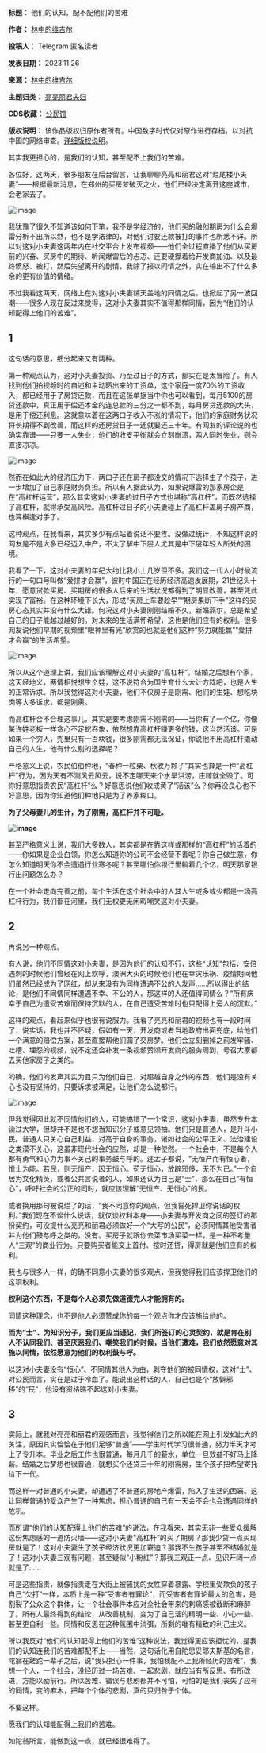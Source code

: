 

**标题：** 他们的认知，配不配他们的苦难  

**作者：** [林中的维吉尔](https://chinadigitaltimes.net/space/林中的维吉尔)  

**投稿人：** Telegram 匿名读者  

**发表日期：** 2023.11.26  

**来源：** [林中的维吉尔](https://web.archive.org/web/https://mp.weixin.qq.com/s/pOwGItUZsKLCZ7G4_ZwSKg)  

**主题归类：** [亮亮丽君夫妇](https://chinadigitaltimes.net/space/亮亮丽君夫妇)  

**CDS收藏：** [公民馆](https://chinadigitaltimes.net/space/%E5%85%AC%E6%B0%91%E9%A6%86)  

**版权说明：** 该作品版权归原作者所有。中国数字时代仅对原作进行存档，以对抗中国的网络审查。[详细版权说明](https://chinadigitaltimes.net/chinese/copyright)。


其实我更担心的，是我们的认知，甚至配不上我们的苦难。


各位好，这两天，很多朋友在后台留言，让我聊聊亮亮和丽君这对“烂尾楼小夫妻”——根据最新消息，在郑州的买房梦破灭之火，他们已经决定离开这座城市，会老家去了。


![image](https://keep.cdt.media/assets/images/1/c/1c26cfcc/d80ccf23.png)


我犹豫了很久不知道该如何下笔，我不是学经济的，他们买的融创期房为什么会爆雷分析不出所以然，也不是学法律的，对他们讨要还款被打的事件也所悉不详。所以对这对小夫妻这两年内在社交平台上发布视频——他们全过程直播了他们从买房前的兴奋、买房中的期待、听闻爆雷后的忐忑、还要硬撑着给开发商加油、以及最终愤怒、被打，然后失望离开的剧情，我除了报以同情之外，实在输出不了什么多余的更有价值的情绪。


不过我看这两天，网络上在对这对小夫妻铺天盖地的同情之后，也掀起了另一波回潮——很多人现在反过来觉得，这对小夫妻其实不值得那样同情，因为“他们的认知配得上他们的苦难”。


1
-


这句话的意思，细分起来又有两种。


第一种观点认为，这对小夫妻投资、乃至过日子的方式，都实在是太冒险了。有人找到他们拍视频时的自述和主动晒出来的工资单，这个家庭一度70%的工资收入，都已经用于了房贷还款，而且在这张单据当中你也可以看到，每月5100的房贷还款中，真正用于偿还本金的连总款的三分之一都不到，每月房贷还款的大头，是用于偿还利息。这就意味着在这两口子收入不涨的情况下，他们的家庭财务状况将长期得不到改善，而这样的还房贷日子一还就要还三十年。有网友的评论说的也确实靠谱——只要一人失业，他们的收支平衡就会立刻崩溃，两人同时失业，则会直接凉凉。


![image](https://keep.cdt.media/assets/images/1/c/1c26cfcc/8dc918e0.jpeg)


然而在如此大的经济压力下，两口子还在房子都没交的情况下选择生了个孩子，进一步增加了自己家庭财务负担。所以有人据此认为，如果说爆雷的那家房企是在“高杠杆运营”，那么其实这对小夫妻的过日子方式也堪称“高杠杆”，而既然选择了高杠杆，就得承受高风险。高杠杆过日子的小夫妻碰上了高杠杆盖房子房产商，也算棋逢对手了。


这种观点，在我看来，其实多少有点站着说话不要疼。没做过统计，不知这样说的网友是不是大多已经迈入中产，不太了解中下层人尤其是中下层年轻人所处的困境。


我看了一下，这对小夫妻的年纪大约比我小上几岁但不多。我们这一代人小时候流行的一句口号叫做“爱拼才会赢”，彼时中国正在经历经济高速发展期，21世纪头十年，愿意贷款买房、买期房的很多人后来的生活状况都得到了明显改善，甚至凭此实现了富裕。在这种环境下长大，形成“买房上车要趁早”“期房果断下手”这样的买房心态其实并没有什么大错。何况这对小夫妻刚刚结婚不久，新婚燕尔，总是希望自己的日子能越过越好的。对未来的生活满怀希望，这也是他们应有的权利。很多网友说他们早期的视频里“眼神里有光”欣赏的也就是他们这种“努力就能赢”“爱拼才会赢”的生活希望。


![image](https://keep.cdt.media/assets/images/1/c/1c26cfcc/cbc2e6de.jpeg)


所以从这个道理上讲，我们应该理解这对小夫妻的“高杠杆”，结婚之后想有个家，这天经地义，两情相悦想生个娃，这不说符合为国生育什么大计方阵吧，也是人生的正常诉求。所以我觉得这对小夫妻，他们不仅房子是刚需、他们的生娃、想吃块肉等大多诉求，都是刚需。


而高杠杆合不合理这事儿，其实是要考虑刚需不刚需的——当你有了一个亿，你像某许姓老板一样贪心不足蛇吞象，依然想靠高杠杆赚更多的钱，这当然活该。可是如果一个穷人，兜里只有一百块钱，很多刚需都无法保证，你说他不用高杠杆撬动自己的人生，他有什么别的选择呢？


严格意义上说，农民伯伯种地，“春种一粒粟、秋收万颗子”其实也算是一种“高杠杆”行为，因为天有不测风云风云，说不定哪天来个水旱洪涝，庄稼就全毁了。可你好意思指责农民“高杠杆”么？好意思说他们收成黄了“活该”么？你再没良心也不好意思，因为你知道他们种地只是为了养家糊口。


**为了父母妻儿的生计，为了刚需，高杠杆并不可耻。** 


**![image](https://keep.cdt.media/assets/images/1/c/1c26cfcc/c926173c.jpeg)** 


甚至严格意义上说，我们大多数人，其实都是在靠这样或那样的“高杠杆”的活着的——你如果是企业白领，你怎么知道你的公司不会经营不善呢？你自己做生意，你怎么知道明天你不会遭遇行业寒冬呢？甚至哪怕你银行里躺着几个亿，明天那家银行出问题怎么办？


在一个社会走向完善之前，每个生活在这个社会中的人其人生或多或少都是一场高杠杆行为，我们都在河里，我们无权更无闲暇嘲笑这对小夫妻。


2
-


再说另一种观点。


有人说，他们不同情这对小夫妻，是因为他们的认知不行，这些“认知”包括，安倍遇刺的时候他们曾经在网上欢呼，澳洲大火的时候他们也在幸灾乐祸、疫情期间他们虽然已经成为了网红，却从来没有为同样遭遇不公的人发声……所以得出的结论，是他们不同情同样遭遇不幸、不公的人，那这样的人还值得同情么？“所有庆幸于自己为遭受苦难而保持沉默的人，在自己遭受苦难时也只配得上旁人的沉默。”


这样的观点，看起来似乎也很有说服力。我看了亮亮和丽君的视频也有一段时间了，说实话，我也并不怀疑，假如有一天，开发商或者当地政府出面兜底，给他们一个满意的赔偿方案，甚至直接帮他们圆了交房梦。他们会立刻删掉之前发牢骚、吐槽、埋怨的视频，说不定还会补发一条视频赞颂开发商的服务周到，号召大家都去买他家房子之类的。


的确，他们的发声其实为且只为他们自己，对超越自身之外的东西，他们是没有关心也没有坚持的，只要诉求被满足，让他们怎么说都行。


![image](https://keep.cdt.media/assets/images/1/c/1c26cfcc/0359e4e9.jpeg)


但我觉得因此就不同情他们的人，可能搞错了一个常识，这对小夫妻，虽然专升本读过大学，但却并不是也不想当知识分子或意见领袖。他们只是普通人，是升斗小民。普通人只关心自己利益，对高于自身的事务，诸如社会的公平正义、法治建设之类漠不关心，这虽非现代社会的应然，却是一种使然。一个社会中，不是每个人都有勇气和心力为事不关己的事务鼓与呼的。连孟子都说，“无恒产而有恒心者，惟士为能。若民，则无恒产，因无恒心。苟无恒心，放辟邪侈，无不为已。”一个自居为文化精英，或者公共言说者的人，如果还认为自己是“士”，那么在自己“有恒心”，呼吁社会的公正的同时，就应该理解“无恒产、无恒心”的民。


或者换用那句被说烂了的话，“我不同意你的观点，但我誓死捍卫你说话的权利。”我们现在不谈什么说话，就仅谈权利本身——小夫妻与开发商之间的签订的那份契约，可没提什么亮亮和丽君必须做好一个“大写的公民”，必须同情其他受害者并为他们鼓与呼之类的。没有。买房子就跟你去菜市场买菜一样，是一种不考量人“三观”的商业行为。只要购买者能交上首付、按时还贷，得房就是他们应有的权利。


我也与很多人一样，的确不同意小夫妻的很多观点，但我觉得我们应该捍卫他们的这项权利。


**权利这个东西，不是每个人必须先做道德完人才能拥有的。** 


同情这种理念，也不是他人必须赞成你的每一个观点你才应该施给他的。


**而为“士”、为知识分子，我们更应当谨记，我们所签订的心灵契约，就是肯在别人不认同我们、甚至厌恶我们、嘲笑我们的时候，当他们遭难，我们依然愿意对其施以同情，依然愿意为他们的权利鼓与呼。** 


以这对小夫妻没有“恒心”、不同情其他人为由，剥夺他们的被同情权，这对“士”、对公民而言，实在是过于冷血了。能说出这种话的人，自己也是个“放僻邪移”的“民”，他没有资格瞧不起这对小夫妻。


3
-


实际上，就我对亮亮和丽君的观感而言，我觉得他们之所以能在网上引发如此大的关注，原因其实恰恰在于他们足够“普通”——学生时代学习很普通，努力半天才考上了专升本。毕业之后工作也很普通，每月几千的薪水，单位一旦效益不好马上降薪。结婚之后梦想也很普通，就想买个还贷三十年的刚需房，生个孩子把希望寄托给下一代。


而这样一对普通的小夫妻，却遭遇了不普通的房地产爆雷，陷入了生活的困窘。这让同样普通的受众产生了一种焦虑，担心普通的自己有一天会不会也会遭遇同样的危机。


而所谓“他们的认知配得上他们的苦难”的说法，在我看来，其实无非一些受众缓解这份焦虑感的一道防火墙——这对小夫妻“高杠杆”的买了期房？那我少贷一点买现房就是了！这对小夫妻生了孩子经济状况更加窘迫？那我不生孩子甚至不结婚就是了！这对小夫妻三观有问题，甚至疑似“小粉红”？那我三观正一点、见识开阔一点就是了……


可是这些指责，就像指责走在大街上被骚扰的女性穿着暴露、学校里受欺负的孩子自己“欠打”一样，本质上是一种“受害者有罪论”，而受害者有罪论最大的危害，是割裂了公众这个群体，让一个社会事件本应对全社会带来的刺痛感被截断和麻醉了。所有人最终得到的结论，从改善机制，变为了自己活的精明一些、小心一些、甚至更自利一些。同情和反思在这种氛围中消弭，所剩的唯有精致的利己主义。


所以我反对“他们的认知配得上他们的苦难”这种说法，我觉得更应该担忧的，是我们的认知连我们的苦难都配不上——当然，这句话化用自陀思妥耶夫斯基的名言，陀翁在蹉跎一辈子之后，说“我只担心一件事，我怕我配不上我所经历的苦难”，我想一个人，一个社会，没经历过一场苦难、一起悲剧，就应当有所反思、有所改进，方能以励前行。所以苦难、错误与悲剧都并不可怕，可怕的是我们丧失了应有的同情，变的麻木，把每个个体的悲剧，真的只归咎于个体。


不要这样。


愿我们的认知能配得上我们的苦难。


如陀翁所言，能做到这一点，就已经很难得了。

